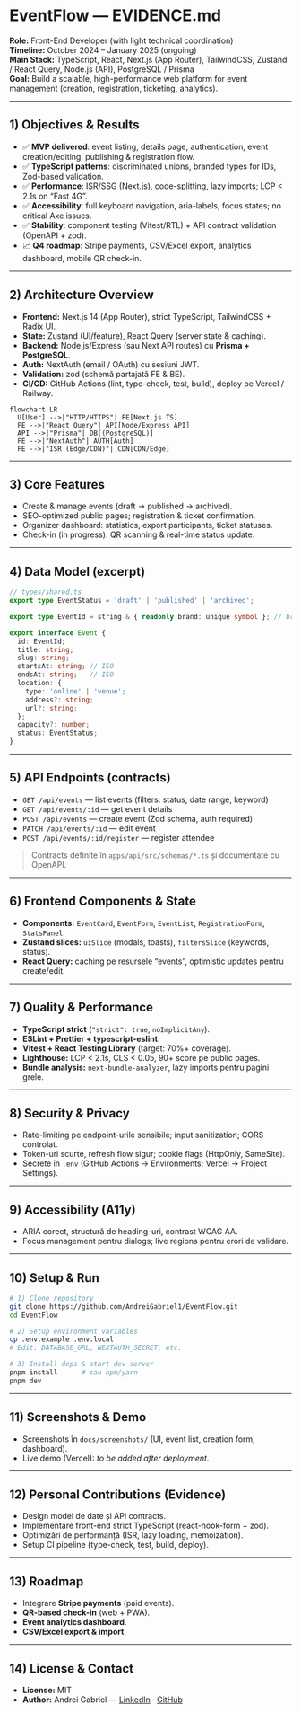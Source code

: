 # EventFlow — EVIDENCE.md

**Role:** Front-End Developer (with light technical coordination)  
**Timeline:** October 2024 – January 2025 (ongoing)  
**Main Stack:** TypeScript, React, Next.js (App Router), TailwindCSS, Zustand / React Query, Node.js (API), PostgreSQL / Prisma  
**Goal:** Build a scalable, high-performance web platform for event management (creation, registration, ticketing, analytics).

---

## 1) Objectives & Results

- ✅ **MVP delivered**: event listing, details page, authentication, event creation/editing, publishing & registration flow.  
- ✅ **TypeScript patterns**: discriminated unions, branded types for IDs, Zod-based validation.  
- ✅ **Performance**: ISR/SSG (Next.js), code-splitting, lazy imports; LCP < 2.1s on “Fast 4G”.  
- ✅ **Accessibility**: full keyboard navigation, aria-labels, focus states; no critical Axe issues.  
- ✅ **Stability**: component testing (Vitest/RTL) + API contract validation (OpenAPI + zod).  
- 📈 **Q4 roadmap**: Stripe payments, CSV/Excel export, analytics dashboard, mobile QR check-in.

---


## 2) Architecture Overview

- **Frontend:** Next.js 14 (App Router), strict TypeScript, TailwindCSS + Radix UI.  
- **State:** Zustand (UI/feature), React Query (server state & caching).  
- **Backend:** Node.js/Express (sau Next API routes) cu **Prisma + PostgreSQL**.  
- **Auth:** NextAuth (email / OAuth) cu sesiuni JWT.  
- **Validation:** zod (schemă partajată FE & BE).  
- **CI/CD:** GitHub Actions (lint, type-check, test, build), deploy pe Vercel / Railway.

```mermaid
flowchart LR
  U[User] -->|"HTTP/HTTPS"| FE[Next.js TS]
  FE -->|"React Query"| API[Node/Express API]
  API -->|"Prisma"| DB[(PostgreSQL)]
  FE -->|"NextAuth"| AUTH[Auth]
  FE -->|"ISR (Edge/CDN)"| CDN[CDN/Edge]

```

---


## 3) Core Features

- Create & manage events (draft → published → archived).  
- SEO-optimized public pages; registration & ticket confirmation.  
- Organizer dashboard: statistics, export participants, ticket statuses.  
- Check-in (in progress): QR scanning & real-time status update.

---

## 4) Data Model (excerpt)

```ts
// types/shared.ts
export type EventStatus = 'draft' | 'published' | 'archived';

export type EventId = string & { readonly brand: unique symbol }; // branded type

export interface Event {
  id: EventId;
  title: string;
  slug: string;
  startsAt: string; // ISO
  endsAt: string;   // ISO
  location: {
    type: 'online' | 'venue';
    address?: string;
    url?: string;
  };
  capacity?: number;
  status: EventStatus;
}
```

---

## 5) API Endpoints (contracts)

- `GET /api/events` — list events (filters: status, date range, keyword)  
- `GET /api/events/:id` — get event details  
- `POST /api/events` — create event (Zod schema, auth required)  
- `PATCH /api/events/:id` — edit event  
- `POST /api/events/:id/register` — register attendee  

> Contracts definite în `apps/api/src/schemas/*.ts` și documentate cu OpenAPI.

---

## 6) Frontend Components & State

- **Components:** `EventCard`, `EventForm`, `EventList`, `RegistrationForm`, `StatsPanel`.  
- **Zustand slices:** `uiSlice` (modals, toasts), `filtersSlice` (keywords, status).  
- **React Query:** caching pe resursele “events”, optimistic updates pentru create/edit.

---

## 7) Quality & Performance

- **TypeScript strict** (`"strict": true`, `noImplicitAny`).  
- **ESLint + Prettier + typescript-eslint**.  
- **Vitest + React Testing Library** (target: 70%+ coverage).  
- **Lighthouse:** LCP < 2.1s, CLS < 0.05, 90+ score pe public pages.  
- **Bundle analysis:** `next-bundle-analyzer`, lazy imports pentru pagini grele.

---

## 8) Security & Privacy

- Rate-limiting pe endpoint-urile sensibile; input sanitization; CORS controlat.  
- Token-uri scurte, refresh flow sigur; cookie flags (HttpOnly, SameSite).  
- Secrete în `.env` (GitHub Actions → Environments; Vercel → Project Settings).

---

## 9) Accessibility (A11y)

- ARIA corect, structură de heading-uri, contrast WCAG AA.  
- Focus management pentru dialogs; live regions pentru erori de validare.

---

## 10) Setup & Run

```bash
# 1) Clone repository
git clone https://github.com/AndreiGabriel1/EventFlow.git
cd EventFlow

# 2) Setup environment variables
cp .env.example .env.local
# Edit: DATABASE_URL, NEXTAUTH_SECRET, etc.

# 3) Install deps & start dev server
pnpm install      # sau npm/yarn
pnpm dev
```

---

## 11) Screenshots & Demo

- Screenshots în `docs/screenshots/` (UI, event list, creation form, dashboard).  
- Live demo (Vercel): _to be added after deployment_.

---

## 12) Personal Contributions (Evidence)

- Design model de date și API contracts.  
- Implementare front-end strict TypeScript (react-hook-form + zod).  
- Optimizări de performanță (ISR, lazy loading, memoization).  
- Setup CI pipeline (type-check, test, build, deploy).

---

## 13) Roadmap

- Integrare **Stripe payments** (paid events).  
- **QR-based check-in** (web + PWA).  
- **Event analytics dashboard**.  
- **CSV/Excel export & import**.

---

## 14) License & Contact

- **License:** MIT  
- **Author:** Andrei Gabriel — [LinkedIn](https://www.linkedin.com/in/andrei-gabriel-dinu-173240251/) · [GitHub](https://github.com/AndreiGabriel1)
